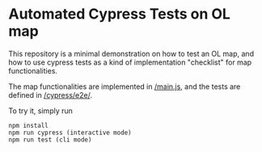 # Automated Cypress Tests on OL map

This repository is a minimal demonstration on how to test an OL map, and how to use cypress tests as a kind of implementation "checklist" for map functionalities.

The map functionalities are implemented in [/main.js](./main.js), and the tests are defined in [/cypress/e2e/](./cypress/e2e/).

To try it, simply run

```
npm install
npm run cypress (interactive mode)
npm run test (cli mode)
```

